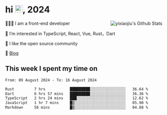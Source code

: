 <h1> hi <img src="https://raw.githubusercontent.com/blackcater/blackcater/main/images/Hi.gif" height="24" />, 2024 </h1>

<img align="right" src="https://bad-apple-github-readme.vercel.app/api?show_icons=true&hide_title=true&hide_rank=true&count_private=true&show_bg=1&username=yixiaojiu" alt="yixiaojiu's Github Stats"/>

🧑🏻‍💻 I am a front-end developer

👀 I’m interested in TypeScript, React, Vue, Rust，Dart

💖 I like the open source community

📝 [Blog](https://note.yixiaojiu.top)

## This week I spent my time on

<!--START_SECTION:waka-->

```txt
From: 09 August 2024 - To: 16 August 2024

Rust         7 hrs           █████████░░░░░░░░░░░░░░░░   36.64 %
Dart         6 hrs 57 mins   █████████░░░░░░░░░░░░░░░░   36.36 %
TypeScript   2 hrs 24 mins   ███░░░░░░░░░░░░░░░░░░░░░░   12.62 %
JavaScript   1 hr 7 mins     █▒░░░░░░░░░░░░░░░░░░░░░░░   05.90 %
Markdown     56 mins         █▒░░░░░░░░░░░░░░░░░░░░░░░   04.88 %
```

<!--END_SECTION:waka-->
